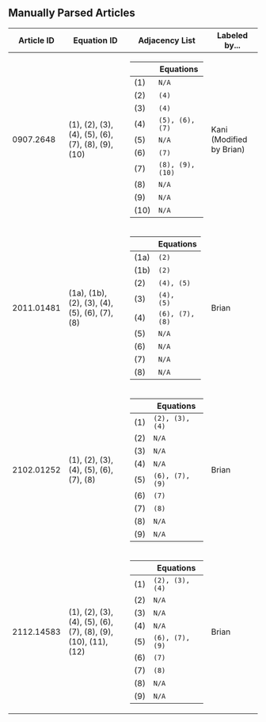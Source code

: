 ## Manually Parsed Articles

| Article ID    | Equation ID   | Adjacency List | Labeled by... |
| ------------- | ------------- | -------------- | ------------- |
| 0907.2648     | (1), (2), (3), (4), (5), (6), (7), (8), (9), (10) | <table>  <thead>  <tr>  <th></th>  <th>Equations</th>  </tr>  </thead>  <tbody>  <tr>  <td>(1)</td>  <td><code>N/A</code></td>  </tr>  <tr>  <td>(2)</td>  <td><code>(4)</code></td> </tr>  <tr>  <td>(3)</td>  <td><code>(4)</code></td>   </tr>  <tr>  <td>(4)</td>  <td><code>(5), (6), (7)</code></td>  </tr>  <tr>  <td>(5)</td>  <td><code>N/A</code></td>  </tr>  <tr>  <td>(6)</td>  <td><code>(7)</code></td>  </tr>  <tr>  <td>(7)</td>  <td><code>(8), (9), (10)</code></td>  </tr>  <tr>  <td>(8)</td>  <td><code>N/A</code></td>  </tr>  <tr>  <td>(9)</td>  <td><code>N/A</code></td>  </tr>  <tr>  <td>(10)</td>  <td><code>N/A</code></td>  </tr></tbody>  </table>  | Kani (Modified by Brian) |
| 2011.01481   | (1a), (1b), (2), (3), (4), (5), (6), (7), (8) | <table>  <thead>  <tr>  <th></th>  <th>Equations</th>  </tr>  </thead>  <tbody>  <tr>  <td>(1a)</td>  <td><code>(2)</code></td>  </tr>  <tr>  <td>(1b)</td>  <td><code>(2)</code></td> </tr>  <tr>  <td>(2)</td>  <td><code>(4), (5)</code></td>   </tr>  <tr>  <td>(3)</td>  <td><code>(4), (5)</code></td>  </tr>  <tr>  <td>(4)</td>  <td><code>(6), (7), (8)</code></td>  </tr>  <tr>  <td>(5)</td>  <td><code>N/A</code></td>  </tr>  <tr>  <td>(6)</td>  <td><code>N/A</code></td>  </tr>  <tr>  <td>(7)</td>  <td><code>N/A</code></td>  </tr>  <tr>  <td>(8)</td>  <td><code>N/A</code></td>  </tr> </tbody>  </table>  | Brian |
| 2102.01252   | (1), (2), (3), (4), (5), (6), (7), (8) | <table>  <thead>  <tr>  <th></th>  <th>Equations</th>  </tr>  </thead>  <tbody>  <tr>  <td>(1)</td>  <td><code>(2), (3), (4)</code></td>  </tr>  <tr>  <td>(2)</td>  <td><code>N/A</code></td> </tr>  <tr>  <td>(3)</td>  <td><code>N/A</code></td>   </tr>  <tr>  <td>(4)</td>  <td><code>N/A</code></td>  </tr>  <tr>  <td>(5)</td>  <td><code>(6), (7), (9)</code></td>  </tr>  <tr>  <td>(6)</td>  <td><code>(7)</code></td>  </tr>  <tr>  <td>(7)</td>  <td><code>(8)</code></td>  </tr>  <tr>  <td>(8)</td>  <td><code>N/A</code></td>  </tr>  <tr>  <td>(9)</td>  <td><code>N/A</code></td>  </tr> </tbody>  </table>  | Brian |
| 2112.14583   | (1), (2), (3), (4), (5), (6), (7), (8), (9), (10), (11), (12) | <table>  <thead>  <tr>  <th></th>  <th>Equations</th>  </tr>  </thead>  <tbody>  <tr>  <td>(1)</td>  <td><code>(2), (3), (4)</code></td>  </tr>  <tr>  <td>(2)</td>  <td><code>N/A</code></td> </tr>  <tr>  <td>(3)</td>  <td><code>N/A</code></td>   </tr>  <tr>  <td>(4)</td>  <td><code>N/A</code></td>  </tr>  <tr>  <td>(5)</td>  <td><code>(6), (7), (9)</code></td>  </tr>  <tr>  <td>(6)</td>  <td><code>(7)</code></td>  </tr>  <tr>  <td>(7)</td>  <td><code>(8)</code></td>  </tr>  <tr>  <td>(8)</td>  <td><code>N/A</code></td>  </tr>  <tr>  <td>(9)</td>  <td><code>N/A</code></td>  </tr> </tbody>  </table>  | Brian |

